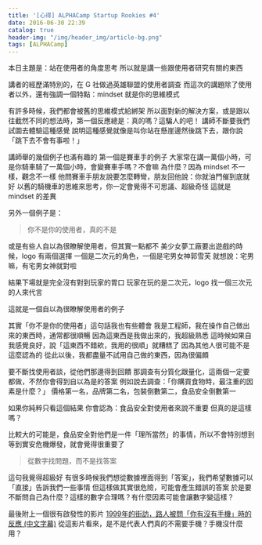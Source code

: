 ```yaml
---
title: '[心得] ALPHACamp Startup Rookies #4'
date: 2016-06-30 22:39
catalog: true
header-img: "/img/header_img/article-bg.png"
tags: [ALPHACamp]
---
```

本日主題是：站在使用者的角度思考
所以就是講一些跟使用者研究有關的東西

講者的經歷滿特別的，在 G 社做過英雄聯盟的使用者調查
而這次的講題除了使用者以外，還有強調一個特點：mindset
就是你的思維模式

有許多時候，我們都會被舊的思維模式給綁架
所以面對新的解決方案，或是跟以往截然不同的想法時，第一個反應總是：真的嗎？這騙人的吧！
講師不斷要我們試圖去體驗這種感覺
說明這種感覺就像是叫你站在懸崖邊然後跳下去，跟你說「跳下去不會有事啦！」

講師舉的幾個例子也滿有趣的
第一個是賽車手的例子
大家常在講一萬個小時，可是你騎車騎了一萬個小時，會變賽車手嗎？不會嘛
為什麼？因為 mindset 不一樣，觀念不一樣
他問賽車手朋友說要怎麼轉彎，朋友回他說：你就油門催到底就好
以舊的騎機車的思維來思考，你一定會覺得不可思議、超級奇怪
這就是 mindset 的差異

另外一個例子是：
> 你不是你的使用者，真的不是

或是有些人自以為很瞭解使用者，但其實一點都不
美少女夢工廠要出遊戲的時候，logo 有兩個選擇
一個是二次元的角色，一個是宅男女神郭雪芙
就想說：宅男嘛，有宅男女神就對啦

結果下場就是完全沒有對到玩家的胃口
玩家在玩的是二次元，logo 找一個三次元的人來代言

這就是一個自以為很瞭解使用者的例子

其實「你不是你的使用者」這句話我也有些體會
我是工程師，我在操作自己做出來的東西時，通常都很順暢
因為這東西是我做出來的，我超級熟悉
這時候如果自我感覺良好，說「這東西不錯欸，我用的很順」就糟糕了
因為其他人很可能不是這麼認為的
從此以後，我都盡量不試用自己做的東西，因為很偏頗

要不斷找使用者談，從他們那邊得到回饋
那調查有分質化跟量化，這兩個一定要都做，不然你會得到自以為是的答案
例如說去調查：「你購買食物時，最注重的因素是什麼？」
價格第一名，品牌第二名，包裝倒數第二，食品安全倒數第一

如果你純粹只看這個結果
你會認為：食品安全對使用者來說不重要
但真的是這樣嗎？

比較大的可能是，食品安全對他們是一件「理所當然」的事情，所以不會特別想到
等到實安危機爆發，就會覺得很重要了

> 從數字找問題，而不是找答案

這句我覺得超級好
有很多時候我們想從數據裡面得到「答案」，我們希望數據可以「直接」告訴我們一些事情
但這樣做其實很危險，可能會產生錯誤的答案
於是要不斷問自己為什麼？這樣的數字合理嗎？有什麼因素可能會讓數字變這樣？

最後附上一個很有啟發性的影片
[1999年的街訪，路人被問「你有沒有手機」時的反應 (中文字幕)](http://forgetfulbc.blogspot.com/2016/04/phone.html)
從這影片看來，是不是代表人們真的不需要手機？手機沒什麼用？